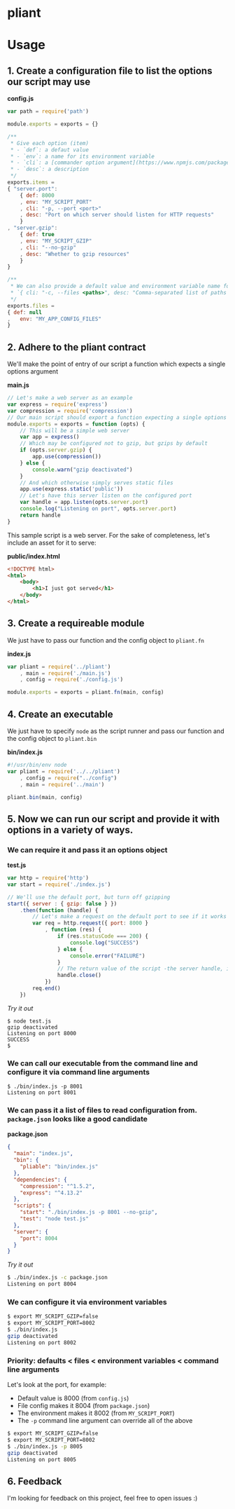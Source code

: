 pliant
=======

# Usage 
## 1. Create a configuration file to list the options our script may use

**config.js**
```js
var path = require('path')

module.exports = exports = {}

/**
 * Give each option (item)
 * - `def`: a defaut value
 * - `env`: a name for its environment variable
 * - `cli`: a [commander option argument](https://www.npmjs.com/package/commander#option-parsing)
 * - `desc`: a description
 */
exports.items =
{ "server.port":
	{ def: 8000
	, env: "MY_SCRIPT_PORT"
	, cli: "-p, --port <port>"
	, desc: "Port on which server should listen for HTTP requests"
	}
, "server.gzip":
	{ def: true
	, env: "MY_SCRIPT_GZIP"
	, cli: "--no-gzip"
	, desc: "Whether to gzip resources"
	}
}

/**
 * We can also provide a default value and environment variable name for the files option
 * `{ cli: "-c, --files <paths>", desc: "Comma-separated list of paths to config files" }`
 */
exports.files =
{ def: null
,	env: "MY_APP_CONFIG_FILES"
}
```

## 2. Adhere to the pliant contract
We'll make the point of entry of our script a function which expects a single options argument

**main.js**
```js
// Let's make a web server as an example
var express = require('express')
var compression = require('compression')
// Our main script should export a function expecting a single options argument
module.exports = exports = function (opts) {
	// This will be a simple web server
	var app = express()
	// Which may be configured not to gzip, but gzips by default
	if (opts.server.gzip) {
		app.use(compression())
	} else {
		console.warn("gzip deactivated")
	}
	// And which otherwise simply serves static files
	app.use(express.static('public'))
	// Let's have this server listen on the configured port
	var handle = app.listen(opts.server.port)
	console.log("Listening on port", opts.server.port)
	return handle
}
```

This sample script is a web server. For the sake of completeness, let's include an asset for it to serve:

**public/index.html**
```html
<!DOCTYPE html>
<html>
	<body>
		<h1>I just got served</h1>
	</body>
</html>
```

## 3. Create a requireable module
We just have to pass our function and the config object to `pliant.fn`

**index.js**
```js
var pliant = require('../pliant')
	, main = require('./main.js')
	, config = require('./config.js')

module.exports = exports = pliant.fn(main, config)
```

## 4. Create an executable
We just have to specify `node` as the script runner and pass our function and the config object to `pliant.bin`

**bin/index.js**
```js
#!/usr/bin/env node
var pliant = require('../../pliant')
	, config = require("../config")
	, main = require('../main')

pliant.bin(main, config)
```

## 5. Now we can run our script and provide it with options in a variety of ways.

### We can require it and pass it an options object

**test.js**
```js
var http = require('http')
var start = require('./index.js')

// We'll use the default port, but turn off gzipping
start({ server : { gzip: false } })
	.then(function (handle) {
		// Let's make a request on the default port to see if it works
		var req = http.request({ port: 8000 }
			, function (res) {
				if (res.statusCode === 200) {
					console.log("SUCCESS")
				} else {
					console.error("FAILURE")
				}
				// The return value of the script -the server handle, in this case- is available
				handle.close()
			})
		req.end()
	})
```

_Try it out_
```shell
$ node test.js
gzip deactivated
Listening on port 8000
SUCCESS
$ 
```

### We can call our executable from the command line and configure it via command line arguments
```shell
$ ./bin/index.js -p 8001
Listening on port 8001

```

### We can pass it a list of files to read configuration from. `package.json` looks like a good candidate

**package.json**
```json
{
  "main": "index.js",
  "bin": {
    "pliable": "bin/index.js"
  },
  "dependencies": {
    "compression": "^1.5.2",
    "express": "^4.13.2"
  },
  "scripts": {
    "start": "./bin/index.js -p 8001 --no-gzip",
    "test": "node test.js"
  },
  "server": {
    "port": 8004
  }
}

```
_Try it out_
```bash
$ ./bin/index.js -c package.json
Listening on port 8004

```

### We can configure it via environment variables
```bash
$ export MY_SCRIPT_GZIP=false
$ export MY_SCRIPT_PORT=8002
$ ./bin/index.js
gzip deactivated
Listening on port 8002

```

### Priority: defaults < files < environment variables < command line arguments
Let's look at the port, for example:

- Default value is 8000 (from `config.js`)
- File config makes it 8004 (from `package.json`)
- The environment makes it 8002 (from `MY_SCRIPT_PORT`)
- The `-p` command line argument can override all of the above

```bash
$ export MY_SCRIPT_GZIP=false
$ export MY_SCRIPT_PORT=8002
$ ./bin/index.js -p 8005
gzip deactivated
Listening on port 8005

```

## 6. Feedback
I'm looking for feedback on this project, feel free to open issues :)